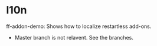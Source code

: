 l10n
====
ff-addon-demo: Shows how to localize restartless add-ons.

* Master branch is not relavent. See the branches.
